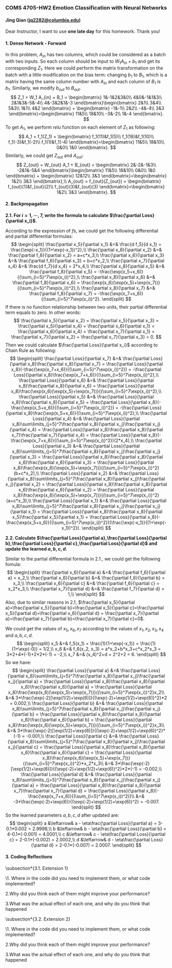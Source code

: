 ### COMS 4705-HW2 Emotion Classification with Neural Networks

####                               Jing Qian (jq2282@columbia.edu)

Dear Instructor, I want to use **one late day** for this homework. Thank you!

#### **1. Dense Network - Forward**

In this problem, $A_{in}$ has two columns, which could be considered as a batch with two inputs. So each column should be input to $W_1 A_{in} + b_1$ and get its corresponding $Z_1$. Here we could perform the matrix transformation on the batch with a little modification on the bias term: changing $b_1$ to $B_1$, which is a matrix having the same column number with $A_{in}$ and each column of $B_1$ is $b_1$. Similarly, we modify $b_{out}$ to $B_{out}$.
$$
Z_1 = W_1 A_{in} + B_1 = 
\begin{bmatrix}
1&-1&2&3&0\\
4&0&-1&1&3\\
2&1&3&-5&-4\\
4&-3&2&1&-3
\end{bmatrix}\begin{bmatrix}
2&1\\
3&4\\
5&3\\
1&1\\
4&2
\end{bmatrix} + \begin{bmatrix}
-1&-1\\
2&2\\
-4&-4\\
3&3
\end{bmatrix}=\begin{bmatrix}
11&5\\
18&10\\
-3&-2\\
1&-4
\end{bmatrix}.
$$
To get $A_1$, we perform *relu* function on each element of $Z_1$ as following:
$$
A_1 = f_1(Z_1) = \begin{bmatrix}
f_1(11)&f_1(5)\\
f_1(18)&f_1(10)\\
f_1(-3)&f_1(-2)\\
f_1(1)&f_1(-4)
\end{bmatrix}=\begin{bmatrix}
11&5\\
18&10\\
0&0\\
1&0
\end{bmatrix}.
$$
Similarly, we could get $Z_{out}$ and $A_{out}$:
$$
Z_{out} = W_{out} A_1 + B_{out} = 
\begin{bmatrix}
2&-2&-1&3\\
-2&1&-5&4
\end{bmatrix}\begin{bmatrix}
11&5\\
18&10\\
0&0\\
1&0
\end{bmatrix} + \begin{bmatrix}
12&12\\
3&3
\end{bmatrix}=\begin{bmatrix}
1&2\\
3&3
\end{bmatrix},\\
A_{out} = f_{out}(Z_{out}) = \begin{bmatrix}
f_{out}(1)&f_{out}(2)\\
f_{out}(3)&f_{out}(3)
\end{bmatrix}=\begin{bmatrix}
1&2\\
3&3
\end{bmatrix}.
$$


#### **2. Backpropagation**

**2.1. For $i=1,\cdots,7$, write the formula to calculate $\frac{\partial Loss}{\partial x_i}$.**

According to the expression of $f$s, we could get the following differential and partial differential formulas:
$$
\begin{split}
\frac{\partial x_5}{\partial x_1} &=& \frac{d f_5}{d x_1} = \frac{\exp(-x_1)}{(1+\exp(-x_1))^2},\\
\frac{\partial x_6}{\partial x_2} &=& \frac{\partial f_6}{\partial x_2} = a+c*x_3,\\
\frac{\partial x_6}{\partial x_3} &=& \frac{\partial f_6}{\partial x_3} = b+c*x_2,\\
\frac{\partial x_7}{\partial x_4} &=& \frac{d f_7}{d x_4} = 2*x_4,\\
\frac{\partial x_8}{\partial x_5} &=& \frac{\partial f_8}{\partial x_5} = -\frac{\exp(x_5+x_6)}{(\sum_{i=5}^7\exp(x_i))^2},\\
\frac{\partial x_8}{\partial x_6} &=& \frac{\partial f_8}{\partial x_6} = \frac{\exp(x_6)(\exp(x_5)+\exp(x_7))}{(\sum_{i=5}^7\exp(x_i))^2},\\
\frac{\partial x_8}{\partial x_7} &=& \frac{\partial f_8}{\partial x_7} = -\frac{\exp(x_7+x_6)}{(\sum_{i=5}^7\exp(x_i))^2}.
\end{split}
$$
If there is no function relationship between two units, their partial differential term equals to zero. In other words:
$$
\frac{\partial x_5}{\partial x_2} = \frac{\partial x_5}{\partial x_3} = \frac{\partial x_5}{\partial x_4} = \frac{\partial x_6}{\partial x_1} = \frac{\partial x_6}{\partial x_4} = \frac{\partial x_7}{\partial x_1} = \frac{\partial x_7}{\partial x_2} = \frac{\partial x_7}{\partial x_3} = 0.
$$
Then we could calculate $\frac{\partial Loss}{\partial x_i}$ according to Chain Rule as following:
$$
\begin{split}
\frac{\partial Loss}{\partial x_7} &=& \frac{\partial Loss}{\partial x_8}\frac{\partial x_8}{\partial x_7} = \frac{\partial Loss}{\partial x_8}(-\frac{\exp(x_7+x_6)}{(\sum_{i=5}^7\exp(x_i))^2}) = -\frac{\partial Loss}{\partial x_8}\frac{\exp(x_7+x_6)}{(\sum_{i=5}^7\exp(x_i))^2},\\
\frac{\partial Loss}{\partial x_6} &=& \frac{\partial Loss}{\partial x_8}\frac{\partial x_8}{\partial x_6} = \frac{\partial Loss}{\partial x_8}\frac{\exp(x_6)(\exp(x_5)+\exp(x_7))}{(\sum_{i=5}^7\exp(x_i))^2},\\
\frac{\partial Loss}{\partial x_5} &=& \frac{\partial Loss}{\partial x_8}\frac{\partial x_8}{\partial x_5} = \frac{\partial Loss}{\partial x_8}(-\frac{\exp(x_5+x_6)}{(\sum_{i=5}^7\exp(x_i))^2}) = -\frac{\partial Loss}{\partial x_8}\frac{\exp(x_5+x_6)}{(\sum_{i=5}^7\exp(x_i))^2},\\
\frac{\partial Loss}{\partial x_4} &=& \frac{\partial Loss}{\partial x_8}\sum\limits_{j=5}^7\frac{\partial x_8}{\partial x_j}\frac{\partial x_j}{\partial x_4} = \frac{\partial Loss}{\partial x_8}\frac{\partial x_8}{\partial x_7}\frac{\partial x_7}{\partial x_4} = \frac{\partial Loss}{\partial x_8}(-\frac{\exp(x_7+x_6)}{(\sum_{i=5}^7\exp(x_i))^2})(2*x_4),\\
\frac{\partial Loss}{\partial x_3} &=& \frac{\partial Loss}{\partial x_8}\sum\limits_{j=5}^7\frac{\partial x_8}{\partial x_j}\frac{\partial x_j}{\partial x_3} = \frac{\partial Loss}{\partial x_8}\frac{\partial x_8}{\partial x_6}\frac{\partial x_6}{\partial x_3} = \frac{\partial Loss}{\partial x_8}\frac{\exp(x_6)(\exp(x_5)+\exp(x_7))}{(\sum_{i=5}^7\exp(x_i))^2}(b+c*x_2),\\
\frac{\partial Loss}{\partial x_2} &=& \frac{\partial Loss}{\partial x_8}\sum\limits_{j=5}^7\frac{\partial x_8}{\partial x_j}\frac{\partial x_j}{\partial x_2} = \frac{\partial Loss}{\partial x_8}\frac{\partial x_8}{\partial x_6}\frac{\partial x_6}{\partial x_2} = \frac{\partial Loss}{\partial x_8}\frac{\exp(x_6)(\exp(x_5)+\exp(x_7))}{(\sum_{i=5}^7\exp(x_i))^2}(a+c*x_3),\\
\frac{\partial Loss}{\partial x_1} &=& \frac{\partial Loss}{\partial x_8}\sum\limits_{j=5}^7\frac{\partial x_8}{\partial x_j}\frac{\partial x_j}{\partial x_1} = \frac{\partial Loss}{\partial x_8}\frac{\partial x_8}{\partial x_5}\frac{\partial x_5}{\partial x_1} = \frac{\partial Loss}{\partial x_8}(-\frac{\exp(x_5+x_6)}{(\sum_{i=5}^7\exp(x_i))^2})(\frac{\exp(-x_1)}{(1+\exp(-x_1))^2}).
\end{split}
$$


**2.2. Calculate $\frac{\partial Loss}{\partial a},\frac{\partial Loss}{\partial b},\frac{\partial Loss}{\partial c},\frac{\partial Loss}{\partial d}$ and update the learned $a,b,c,d$.**

Similar to the partial differential formula in  2.1., we could get the following fomula:
$$
\begin{split}
\frac{\partial x_6}{\partial a} &=& \frac{\partial f_6}{\partial a} = x_2,\\
\frac{\partial x_6}{\partial b} &=& \frac{\partial f_6}{\partial b} = x_3,\\
\frac{\partial x_6}{\partial c} &=& \frac{\partial f_6}{\partial c} = x_2*x_3,\\
\frac{\partial x_7}{\partial d} &=& \frac{\partial f_7}{\partial d} = 1,\\
\end{split}
$$
Also, due to similar reasons in 2.1, $\frac{\partial x_5}{\partial a}=\frac{\partial x_5}{\partial b}=\frac{\partial x_5}{\partial c}=\frac{\partial x_5}{\partial d}=\frac{\partial x_6}{\partial d} = \frac{\partial x_7}{\partial a}=\frac{\partial x_7}{\partial b}=\frac{\partial x_7}{\partial c}=0$. 

We could get the values of $x_5, x_6, x_7$ according to the values of $x_1,x_2,x_3,x_4$ and $a,b,c,d$.
$$
\begin{split}
x_5 &=& f_5(x_1) = \frac{1}{1+\exp(-x_1)} = \frac{1}{1+\exp(-0)} = 1/2,\\
x_6 &=& f_6(x_2, x_3) = a*x_2+b*x_3+c*x_2*x_3 = 3*2+4*(-1)+2*2*(-1) = -2,\\
x_7 &=& (x_4)^2+d = 2^2+2 = 6.
\end{split}
$$
So we have:
$$
\begin{split}
\frac{\partial Loss}{\partial a} &=& \frac{\partial Loss}{\partial x_8}\sum\limits_{j=5}^7\frac{\partial x_8}{\partial x_j}\frac{\partial x_j}{\partial a} = \frac{\partial Loss}{\partial x_8}\frac{\partial x_8}{\partial x_6}\frac{\partial x_6}{\partial a} = \frac{\partial Loss}{\partial x_8}\frac{\exp(x_6)(\exp(x_5)+\exp(x_7))}{(\sum_{i=5}^7\exp(x_i))^2}x_2\\
&=& 3*\frac{\exp(-2)[\exp(1/2)+\exp(6)]}{(\exp(-2)+\exp(1/2)+\exp(6))^2}*2 = 0.002,\\
\frac{\partial Loss}{\partial b} &=& \frac{\partial Loss}{\partial x_8}\sum\limits_{j=5}^7\frac{\partial x_8}{\partial x_j}\frac{\partial x_j}{\partial b} = \frac{\partial Loss}{\partial x_8}\frac{\partial x_8}{\partial x_6}\frac{\partial x_6}{\partial b} = \frac{\partial Loss}{\partial x_8}\frac{\exp(x_6)(\exp(x_5)+\exp(x_7))}{(\sum_{i=5}^7\exp(x_i))^2}x_3\\
&=& 3*\frac{\exp(-2)[\exp(1/2)+\exp(6)]}{(\exp(-2)+\exp(1/2)+\exp(6))^2}*(-1) = -0.001,\\
\frac{\partial Loss}{\partial c} &=& \frac{\partial Loss}{\partial x_8}\sum\limits_{j=5}^7\frac{\partial x_8}{\partial x_j}\frac{\partial x_j}{\partial c} = \frac{\partial Loss}{\partial x_8}\frac{\partial x_8}{\partial x_6}\frac{\partial x_6}{\partial c} = \frac{\partial Loss}{\partial x_8}\frac{\exp(x_6)(\exp(x_5)+\exp(x_7))}{(\sum_{i=5}^7\exp(x_i))^2}*x_2*x_3\\
&=& 3*\frac{\exp(-2)[\exp(1/2)+\exp(6)]}{(\exp(-2)+\exp(1/2)+\exp(6))^2}*2*(-1) = -0.002,\\
\frac{\partial Loss}{\partial d} &=& \frac{\partial Loss}{\partial x_8}\sum\limits_{j=5}^7\frac{\partial x_8}{\partial x_j}\frac{\partial x_j}{\partial a} = \frac{\partial Loss}{\partial x_8}\frac{\partial x_8}{\partial x_7}\frac{\partial x_7}{\partial d} = \frac{\partial Loss}{\partial x_8}(-\frac{\exp(x_7+x_6)}{(\sum_{i=5}^7\exp(x_i))^2})\\
&=& -3*\frac{\exp(-2)+\exp(6)}{(\exp(-2)+\exp(1/2)+\exp(6))^2} = -0.007.
\end{split}
$$
So the learned parameters $a,b,c,d$ after updated are:
$$
\begin{split}
a &\leftarrow& a - \eta\frac{\partial Loss}{\partial a} = 3-0.1*0.002 = 2.9998,\\
b &\leftarrow& b - \eta\frac{\partial Loss}{\partial b} = 4-0.1*(-0.001) = 4.0001,\\
c &\leftarrow& c - \eta\frac{\partial Loss}{\partial c} = 2-0.1*(-0.002) = 2.0002,\\
d &\leftarrow& d - \eta\frac{\partial Loss}{\partial d} = 2-0.1*(-0.007) = 2.0007.
\end{split}
$$


#### **3. Coding Reflections**

\subsection*{3.1. Extension 1}

\1. Where in the code did you need to implement them, or what code implemented?



2.Why did you think each of them might improve your performance? 



3.What was the actual effect of each one, and why do you think that happened



\subsection*{3.2. Extension 2}

\1. Where in the code did you need to implement them, or what code implemented?



2.Why did you think each of them might improve your performance? 



3.What was the actual effect of each one, and why do you think that happened